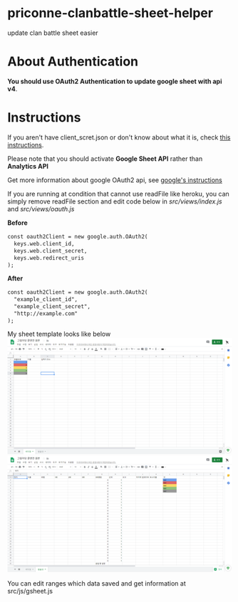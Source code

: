 # priconne-clanbattle-sheet-helper
update clan battle sheet easier

# About Authentication
**You should use OAuth2 Authentication to update google sheet with api v4**. 

# Instructions
If you aren't have client_scret.json or don't know about what it is, check [this instructions](https://analytify.io/get-client-id-client-secret-developer-api-key-google-developers-console-application/).

Please note that you should activate **Google Sheet API** rather than **Analytics API**

Get more information about google OAuth2 api, see [google's instructions](https://github.com/googleapis/google-api-nodejs-client)

If you are running at condition that cannot use readFile like heroku, you can simply remove readFile section and edit code below in *src/views/index.js* and *src/views/oauth.js*

**Before**
```
const oauth2Client = new google.auth.OAuth2(
  keys.web.client_id,
  keys.web.client_secret,
  keys.web.redirect_uris
);
```
**After**
```
const oauth2Client = new google.auth.OAuth2(
  "example_client_id",
  "example_client_secret",
  "http://example.com"
);
```
My sheet template looks like below
![boss reference](https://github.com/Clickin/priconne-clanbattle-sheet-helper/blob/master/examples/2019-07-04%2011%2025%2017.png)
![member damage sheet](https://github.com/Clickin/priconne-clanbattle-sheet-helper/blob/master/examples/2019-07-04%2011%2025%2027.png)

You can edit ranges which data saved and get information at src/js/gsheet.js 
